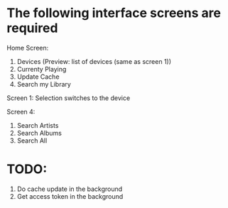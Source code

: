 # The following interface screens are required

Home Screen:
  1. Devices (Preview: list of devices (same as screen 1))
  2. Currenty Playing
  3. Update Cache
  4. Search my Library

Screen 1:
  <Show Devices>
  Selection switches to the device

Screen 4:
  1. Search Artists
  2. Search Albums
  3. Search All


# TODO:
  1. Do cache update in the background
  2. Get access token in the background
